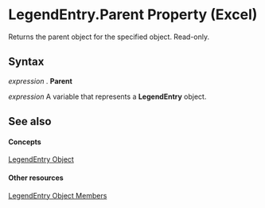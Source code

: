 
# LegendEntry.Parent Property (Excel)

Returns the parent object for the specified object. Read-only.


## Syntax

 _expression_ . **Parent**

 _expression_ A variable that represents a **LegendEntry** object.


## See also


#### Concepts


[LegendEntry Object](ebe8c35c-87b4-11e6-0675-b8bcc8c668a5.md)
#### Other resources


[LegendEntry Object Members](185ac816-1220-d454-2f13-d36055dfa8a7.md)
